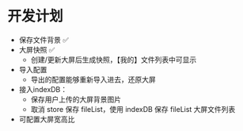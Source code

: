 # 开发计划

- 保存文件背景 ✅
- 大屏快照 ✅
  - 创建/更新大屏后生成快照，【我的】文件列表中可显示
- 导入配置
  - 导出的配置能够重新导入进去，还原大屏
- 接入indexDB：
  - 保存用户上传的大屏背景图片
  - 取消 store 保存 fileList，使用 indexDB 保存 fileList 大屏文件列表
- 可配置大屏宽高比